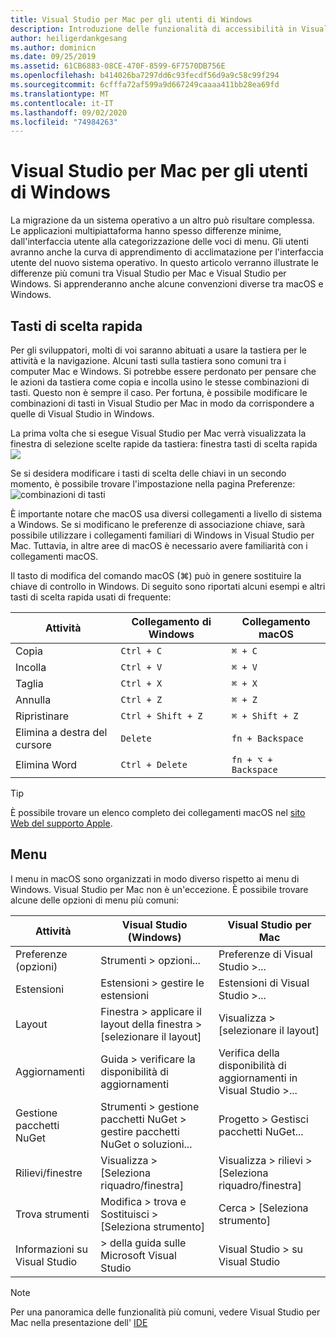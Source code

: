 ```yaml
---
title: Visual Studio per Mac per gli utenti di Windows
description: Introduzione delle funzionalità di accessibilità in Visual Studio per Mac e del modo in cui possono essere abilitate.
author: heiligerdankgesang
ms.author: dominicn
ms.date: 09/25/2019
ms.assetid: 61CB6883-08CE-470F-8599-6F7570DB756E
ms.openlocfilehash: b414026ba7297dd6c93fecdf56d9a9c58c99f294
ms.sourcegitcommit: 6cfffa72af599a9d667249caaaa411bb28ea69fd
ms.translationtype: MT
ms.contentlocale: it-IT
ms.lasthandoff: 09/02/2020
ms.locfileid: "74984263"
---
```

# <a name="visual-studio-for-mac-for-windows-users"></a>Visual Studio per Mac per gli utenti di Windows

La migrazione da un sistema operativo a un altro può risultare complessa. Le applicazioni multipiattaforma hanno spesso differenze minime, dall'interfaccia utente alla categorizzazione delle voci di menu. Gli utenti avranno anche la curva di apprendimento di acclimatazione per l'interfaccia utente del nuovo sistema operativo. In questo articolo verranno illustrate le differenze più comuni tra Visual Studio per Mac e Visual Studio per Windows. Si apprenderanno anche alcune convenzioni diverse tra macOS e Windows.

## <a name="keyboard-shortcuts"></a>Tasti di scelta rapida

Per gli sviluppatori, molti di voi saranno abituati a usare la tastiera per le attività e la navigazione. Alcuni tasti sulla tastiera sono comuni tra i computer Mac e Windows. Si potrebbe essere perdonato per pensare che le azioni da tastiera come copia e incolla usino le stesse combinazioni di tasti. Questo non è sempre il caso. Per fortuna, è possibile modificare le combinazioni di tasti in Visual Studio per Mac in modo da corrispondere a quelle di Visual Studio in Windows.

La prima volta che si esegue Visual Studio per Mac verrà visualizzata la finestra di selezione scelte rapide da tastiera: finestra tasti di scelta rapida ![](media/ide-tour-2019-keyboard-shortcut.png)

Se si desidera modificare i tasti di scelta delle chiavi in un secondo momento, è possibile trovare l'impostazione nella pagina Preferenze: ![ combinazioni di tasti](media/customizing-the-ide-image10a.png)

È importante notare che macOS usa diversi collegamenti a livello di sistema a Windows. Se si modificano le preferenze di associazione chiave, sarà possibile utilizzare i collegamenti familiari di Windows in Visual Studio per Mac. Tuttavia, in altre aree di macOS è necessario avere familiarità con i collegamenti macOS.

Il tasto di modifica del comando macOS (⌘) può in genere sostituire la chiave di controllo in Windows. Di seguito sono riportati alcuni esempi e altri tasti di scelta rapida usati di frequente:

|Attività                   |Collegamento di Windows         |Collegamento macOS      |
|-----------------------|-------------------------|--------------------|
|Copia                   |`Ctrl + C`               |`⌘ + C`             |
|Incolla                  |`Ctrl + V`               |`⌘ + V`             |
|Taglia                    |`Ctrl + X`               |`⌘ + X`             |
|Annulla                   |`Ctrl + Z`               |`⌘ + Z`             |
|Ripristinare                   |`Ctrl + Shift + Z`       |`⌘ + Shift + Z`     |
|Elimina a destra del cursore |`Delete`                 |`fn + Backspace`    |
|Elimina Word            |`Ctrl + Delete`          |`fn + ⌥ + Backspace`|

> [!TIP]
> È possibile trovare un elenco completo dei collegamenti macOS nel [sito Web del supporto Apple](https://support.apple.com/en-us/HT201236).

## <a name="menus"></a>Menu

I menu in macOS sono organizzati in modo diverso rispetto ai menu di Windows. Visual Studio per Mac non è un'eccezione. È possibile trovare alcune delle opzioni di menu più comuni:

|Attività                   |Visual Studio (Windows)                                              |Visual Studio per Mac                |
|-----------------------|---------------------------------------------------------------------|-------------------------------------|
|Preferenze (opzioni)  |Strumenti > opzioni...                                                   |Preferenze di Visual Studio >...       |
|Estensioni             |Estensioni > gestire le estensioni                                       |Estensioni di Visual Studio >...        |
|Layout                |Finestra > applicare il layout della finestra > [selezionare il layout]                       |Visualizza > [selezionare il layout]               |
|Aggiornamenti                |Guida > verificare la disponibilità di aggiornamenti                                             |Verifica della disponibilità di aggiornamenti in Visual Studio >... |
|Gestione pacchetti NuGet  |Strumenti > gestione pacchetti NuGet > gestire pacchetti NuGet o soluzioni... |Progetto > Gestisci pacchetti NuGet...   |
|Rilievi/finestre         |Visualizza > [Seleziona riquadro/finestra]                                         |Visualizza > rilievi > [Seleziona riquadro/finestra]  |
|Trova strumenti             |Modifica > trova e Sostituisci > [Seleziona strumento]                              |Cerca > [Seleziona strumento]               |
|Informazioni su Visual Studio    |> della guida sulle Microsoft Visual Studio                                 |Visual Studio > su Visual Studio  

> [!NOTE]
> Per una panoramica delle funzionalità più comuni, vedere Visual Studio per Mac nella presentazione dell' [IDE](ide-tour.md)
